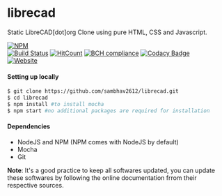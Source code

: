# librecad
Static LibreCAD[dot]org Clone using pure HTML, CSS and Javascript.

[![NPM](https://nodei.co/npm/librecad.png?compact=true)](https://npmjs.org/package/librecad)  
[![Build Status](https://travis-ci.org/sambhav2612/librecad.svg?branch=master)](https://travis-ci.org/sambhav2612/librecad)
[![HitCount](http://hits.dwyl.io/sambhav2612/librecad.svg)](http://hits.dwyl.io/sambhav2612/librecad)
[![BCH compliance](https://bettercodehub.com/edge/badge/sambhav2612/librecad?branch=master)](https://bettercodehub.com/)
[![Codacy Badge](https://api.codacy.com/project/badge/Grade/20a28db2c07b4354960304794edbb21b)](https://www.codacy.com/app/sambhavjain2612/librecad?utm_source=github.com&amp;utm_medium=referral&amp;utm_content=sambhav2612/librecad&amp;utm_campaign=Badge_Grade)  
[![Website](https://img.shields.io/website-up-down-green-red/http/shields.io.svg?label=watch-it-live)](https://sambhav2612.github.io/librecad/)

#### Setting up locally
```bash
$ git clone https://github.com/sambhav2612/librecad.git
$ cd librecad
$ npm install #to install mocha
$ npm start #no additional packages are required for installation
```

#### Dependencies
- NodeJS and NPM (NPM comes with NodeJS by default)
- Mocha
- Git

**Note**: It's a good practice to keep all softwares updated, you can update these softwares by following the online documentation frrom their respective sources. 
